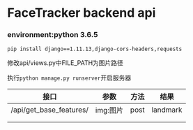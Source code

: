# FaceTracker backend api
### environment:python 3.6.5
`pip install django==1.11.13,django-cors-headers,requests`

修改api/views.py中FILE_PATH为图片路径

执行`python manage.py runserver`开启服务器



| 接口                    | 参数     | 方法 | 结果     |
| ----------------------- | -------- | ---- | -------- |
| /api/get_base_features/ | img:图片 | post | landmark |
|                         |          |      |          |
|                         |          |      |          |